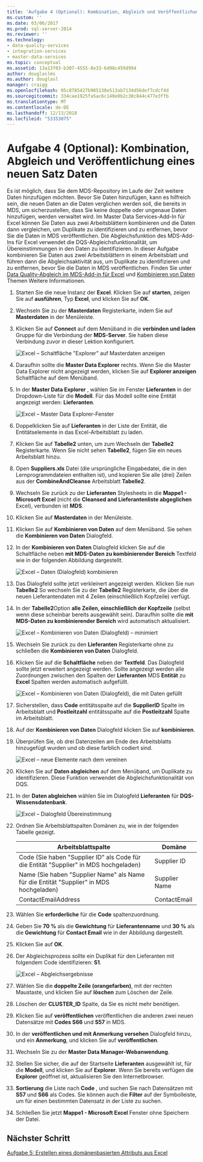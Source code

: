 ```yaml
---
title: 'Aufgabe 4 (Optional): Kombination, Abgleich und Veröffentlichung eines neuen Satz von Daten | Microsoft-Dokumentation'
ms.custom: ''
ms.date: 03/06/2017
ms.prod: sql-server-2014
ms.reviewer: ''
ms.technology:
- data-quality-services
- integration-services
- master-data-services
ms.topic: conceptual
ms.assetid: 13a13f03-b307-4555-8e33-6d98c459d994
author: douglaslms
ms.author: douglasl
manager: craigg
ms.openlocfilehash: 05c8785427b905138e513ab7134d56def7cdcf4d
ms.sourcegitcommit: 334cae1925fa5ac6c140e0b2c38c844c477e3ffb
ms.translationtype: MT
ms.contentlocale: de-DE
ms.lasthandoff: 12/13/2018
ms.locfileid: "53353075"
---
```

# <a name="task-4-optional-combining-matching-and-publishing-new-set-of-data"></a>Aufgabe 4 (Optional): Kombination, Abgleich und Veröffentlichung eines neuen Satz Daten
  Es ist möglich, dass Sie dem MDS-Repository im Laufe der Zeit weitere Daten hinzufügen möchten. Bevor Sie Daten hinzufügen, kann es hilfreich sein, die neuen Daten an die Daten verglichen werden soll, die bereits in MDS, um sicherzustellen, dass Sie keine doppelte oder ungenaue Daten hinzufügen, werden verwaltet wird. Im Master Data Services-Add-In für Excel können Sie Daten aus zwei Arbeitsblättern kombinieren und die Daten dann vergleichen, um Duplikate zu identifizieren und zu entfernen, bevor Sie die Daten in MDS veröffentlichen. Die Abgleichsfunktion des MDS-Add-Ins für Excel verwendet die DQS-Abgleichsfunktionalität, um Übereinstimmungen in den Daten zu identifizieren. In dieser Aufgabe kombinieren Sie Daten aus zwei Arbeitsblättern in einem Arbeitsblatt und führen dann die Abgleichsaktivität aus, um Duplikate zu identifizieren und zu entfernen, bevor Sie die Daten in MDS veröffentlichen. Finden Sie unter [Data Quality-Abgleich im MDS-Add-in für Excel](https://msdn.microsoft.com/library/hh548681.aspx) und [Kombinieren von Daten](https://msdn.microsoft.com/library/hh548680.aspx) Themen Weitere Informationen.  
  
1.  Starten Sie die neue Instanz der **Excel**. Klicken Sie auf **starten**, zeigen Sie auf **ausführen**, Typ **Excel**, und klicken Sie auf **OK**.  
  
2.  Wechseln Sie zu der **Masterdaten** Registerkarte, indem Sie auf **Masterdaten** in der Menüleiste.  
  
3.  Klicken Sie auf **Connect** auf dem Menüband in die **verbinden und laden** Gruppe für die Verbindung der **MDS-Server**. Sie haben diese Verbindung zuvor in dieser Lektion konfiguriert.  
  
     ![Excel – Schaltfläche "Explorer" auf Masterdaten anzeigen](../../2014/tutorials/media/et-combinematchandpublishnewsod-01.jpg "Excel – Schaltfläche \"Explorer\" auf Masterdaten anzeigen")  
  
4.  Daraufhin sollte die **Master Data Explorer** rechts. Wenn Sie die Master Data Explorer nicht angezeigt werden, klicken Sie auf **Explorer anzeigen** Schaltfläche auf dem Menüband.  
  
5.  In der **Master Data Explorer** , wählen Sie im Fenster **Lieferanten** in der Dropdown-Liste für die **Modell**. Für das Modell sollte eine Entität angezeigt werden: **Lieferanten**.  
  
     ![Excel – Master Data Explorer-Fenster](../../2014/tutorials/media/et-combinematchandpublishnewsod-02.jpg "Excel – Master Data Explorer-Fenster")  
  
6.  Doppelklicken Sie auf **Lieferanten** in der Liste der Entität, die Entitätselemente in das Excel-Arbeitsblatt zu laden.  
  
7.  Klicken Sie auf **Tabelle2** unten, um zum Wechseln der **Tabelle2** Registerkarte. Wenn Sie nicht sehen **Tabelle2**, fügen Sie ein neues Arbeitsblatt hinzu.  
  
8.  Open **Suppliers.xls** Datei (die ursprüngliche Eingabedatei, die in den Lernprogrammdateien enthalten ist), und kopieren Sie alle (drei) Zeilen aus der **CombineAndCleanse** Arbeitsblatt **Tabelle2**.  
  
9. Wechseln Sie zurück zu der **Lieferanten** Stylesheets in die **Mappe1 - Microsoft Excel** (nicht die **Cleansed and Lieferantenliste abgeglichen** Excel), verbunden ist **MDS**.  
  
10. Klicken Sie auf **Masterdaten** in der Menüleiste.  
  
11. Klicken Sie auf **Kombinieren von Daten** auf dem Menüband. Sie sehen die **Kombinieren von Daten** Dialogfeld.  
  
12. In der **Kombinieren von Daten** Dialogfeld klicken Sie auf die Schaltfläche neben **mit MDS-Daten zu kombinierender Bereich** Textfeld wie in der folgenden Abbildung dargestellt.  
  
     ![Excel – Daten (Dialogfeld) kombinieren](../../2014/tutorials/media/et-combinematchandpublishnewsod-03.jpg "Excel – Kombinieren von Daten (Dialogfeld)")  
  
13. Das Dialogfeld sollte jetzt verkleinert angezeigt werden. Klicken Sie nun **Tabelle2** So wechseln Sie zu der **Tabelle2** Registerkarte, die über die neuen Lieferantendaten mit 4 Zeilen (einschließlich Kopfzeile) verfügt.  
  
14. In der **Tabelle2**Option **alle Zeilen, einschließlich der Kopfzeile** (selbst wenn diese scheinbar bereits ausgewählt sein). Daraufhin sollte die **mit MDS-Daten zu kombinierender Bereich** wird automatisch aktualisiert.  
  
     ![Excel – Kombinieren von Daten (Dialogfeld) – minimiert](../../2014/tutorials/media/et-combinematchandpublishnewsod-04.jpg "Excel – Kombinieren von Daten (Dialogfeld) – minimiert")  
  
15. Wechseln Sie zurück zu den **Lieferanten** Registerkarte ohne zu schließen die **Kombinieren von Daten** Dialogfeld.  
  
16. Klicken Sie auf die **Schaltfläche** neben der **Textfeld**. Das Dialogfeld sollte jetzt erweitert angezeigt werden. Sollte angezeigt werden alle Zuordnungen zwischen den Spalten der **Lieferanten** MDS **Entität** zu **Excel** Spalten werden automatisch aufgefüllt.  
  
     ![Excel – Kombinieren von Daten (Dialogfeld), die mit Daten gefüllt](../../2014/tutorials/media/et-combinematchandpublishnewsod-05.jpg "Excel – Kombinieren von Daten (Dialogfeld), die mit Daten gefüllt")  
  
17. Sicherstellen, dass **Code** entitätsspalte auf die **SupplierID** Spalte im Arbeitsblatt und **Postleitzahl** entitätsspalte auf die **Postleitzahl** Spalte im Arbeitsblatt.  
  
18. Auf der **Kombinieren von Daten** Dialogfeld klicken Sie auf **kombinieren**.  
  
19. Überprüfen Sie, ob drei Datenzeilen am Ende des Arbeitsblatts hinzugefügt wurden und ob diese farblich codiert sind.  
  
     ![Excel – neue Elemente nach dem vereinen](../../2014/tutorials/media/et-combinematchandpublishnewsod-06.jpg "Excel – neue Elemente nach dem vereinen")  
  
20. Klicken Sie auf **Daten abgleichen** auf dem Menüband, um Duplikate zu identifizieren. Diese Funktion verwendet die Abgleichsfunktionalität von DQS.  
  
21. In der **Daten abgleichen** wählen Sie im Dialogfeld **Lieferanten** für **DQS-Wissensdatenbank**.  
  
     ![Excel – Dialogfeld Übereinstimmung](../../2014/tutorials/media/et-combinematchandpublishnewsod-07.jpg "Excel - Übereinstimmung Daten (Dialogfeld)")  
  
22. Ordnen Sie Arbeitsblattspalten Domänen zu, wie in der folgenden Tabelle gezeigt.  
  
    |Arbeitsblattspalte|Domäne|  
    |----------------------|------------|  
    |Code (Sie haben "Supplier ID" als Code für die Entität "Supplier" in MDS hochgeladen)|Supplier ID|  
    |Name (Sie haben "Supplier Name" als Name für die Entität "Supplier" in MDS hochgeladen)|Supplier Name|  
    |ContactEmailAddress|ContactEmail|  
  
23. Wählen Sie **erforderliche** für die **Code** spaltenzuordnung.  
  
24. Geben Sie **70 %** als die **Gewichtung** für **Lieferantenname** und **30 %** als die **Gewichtung** für **Contact Email** wie in der Abbildung dargestellt.  
  
25. Klicken Sie auf **OK**.  
  
26. Der Abgleichsprozess sollte ein Duplikat für den Lieferanten mit folgendem Code identifizieren: **S1**.  
  
     ![Excel – Abgleichsergebnisse](../../2014/tutorials/media/et-combinematchandpublishnewsod-08.jpg "Excel – Abgleichsergebnisse")  
  
27. Wählen Sie die **doppelte Zeile (orangefarben)**, mit der rechten Maustaste, und klicken Sie auf **löschen** zum Löschen der Zeile.  
  
28. Löschen der **CLUSTER_ID** Spalte, da Sie es nicht mehr benötigen.  
  
29. Klicken Sie auf **veröffentlichen** veröffentlichen die anderen zwei neuen Datensätze mit **Codes S66** und **S57** in MDS.  
  
30. In der **veröffentlichen und mit Anmerkung versehen** Dialogfeld hinzu, und ein **Anmerkung**, und klicken Sie auf **veröffentlichen**.  
  
31. Wechseln Sie zu der **Master Data Manager-Webanwendung**.  
  
32. Stellen Sie sicher, die auf der Startseite **Lieferanten** ausgewählt ist, für die **Modell**, und klicken Sie auf **Explorer**. Wenn Sie bereits verfügen die **Explorer** geöffnet ist, aktualisieren Sie den Internetbrowser.  
  
33. **Sortierung** die Liste nach **Code** , und suchen Sie nach Datensätzen mit **S57** und **S66** als Codes. Sie können auch die **Filter** auf der Symbolleiste, um für einen bestimmten Datensatz in der Liste zu suchen.  
  
34. Schließen Sie jetzt **Mappe1 - Microsoft Excel** Fenster ohne Speichern der Datei.  
  
## <a name="next-step"></a>Nächster Schritt  
 [Aufgabe 5: Erstellen eines domänenbasierten Attributs aus Excel](../../2014/tutorials/task-5-creating-a-domain-based-attribute-from-excel.md)  
  
  
